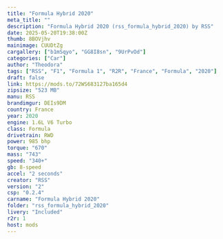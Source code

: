 ```yaml
---
title: "Formula Hybrid 2020"
meta_title: ""
description: "Formula Hybrid 2020 (rss_formula_hybrid_2020) by RSS"
date: 2025-05-20T19:38:00Z
thumb: 8BOVjhv
mainimage: CUUDtZg
cargallery: ["b1mSqyo", "GG8I8sn", "9UrPvOd"]
categories: ["Car"]
author: "Theodora"
tags: ["RSS", "F1", "Formula 1", "R2R", "France", "Formula", "2020"]
draft: false
link: https://mods.to/72WS683127ba165d4
zipsize: "523 MB"
manu: RSS
brandimgur: DEIs9DM
country: France
year: 2020
engine: 1.6L V6 Turbo
class: Formula
drivetrain: RWD
power: 985 bhp 
torque: "670"
mass: "743"
speed: "340+"
gb: 8-speed
accel: "2 seconds"
creator: "RSS"
version: "2"
csp: "0.2.4"
carname: "Formula Hybrid 2020"
folder: "rss_formula_hybrid_2020"
livery: "Included"
r2r: 1
host: mods
---
```

